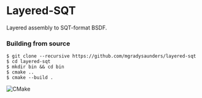 # Layered-SQT

Layered assembly to SQT-format BSDF.

### Building from source

```
$ git clone --recursive https://github.com/mgradysaunders/layered-sqt
$ cd layered-sqt
$ mkdir bin && cd bin
$ cmake ..
$ cmake --build .
```

![CMake](https://upload.wikimedia.org/wikipedia/commons/1/13/Cmake.svg)
